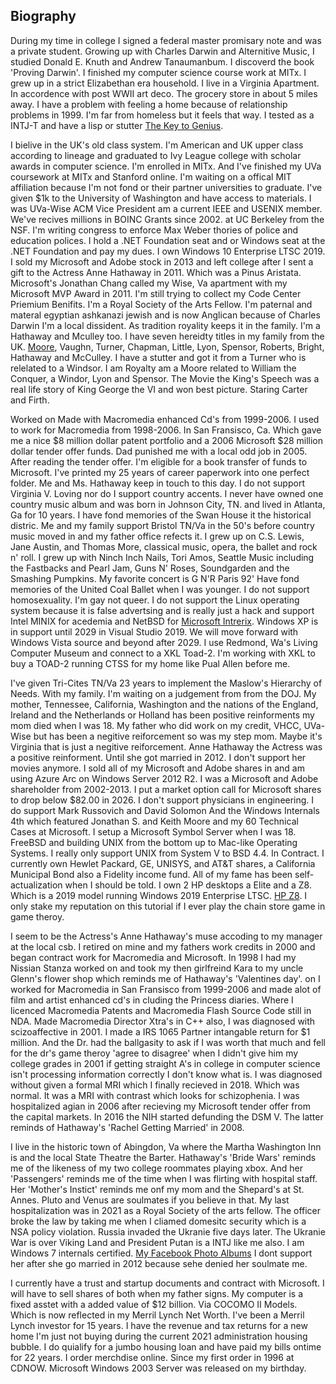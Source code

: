 <h2>Biography</h2>
<p>During my time in college I signed a federal master promisary note and was a private student. Growing up with Charles Darwin and Alternitive Music, I studied Donald E. Knuth and Andrew Tanaumanbum. I discoverd the book 'Proving Darwin'. I finished my computer science course work at MITx. I grew up in a strict Elizabethan era household. I live in a Virginia Apartment. In accordence with post WWII art deco. The grocery store in about 5 miles away. I have a problem with feeling a home because of relationship problems in 1999. I'm far from homeless but it feels that way. I tested as a INTJ-T and have a lisp or stutter <a target="_self" href="https://www.wired.com/2003/12/genius-2/">The Key to Genius</a>.</p>

<p>I bielive in the UK's old class system. I'm American and UK upper class according to lineage and graduated to Ivy League college with scholar awards in computer science. I'm enrolled in MITx. And I've finished my UVa coursework at MITx and Stanford online. I'm waiting on a offical MIT affiliation because I'm not fond or their partner universities to graduate. I've given $1k to the University of Washington and have access to materials. I was UVa-Wise ACM Vice President am a current IEEE and USENIX member. We've recives millions in BOINC Grants since 2002. at UC Berkeley from the NSF. I'm writing congress to enforce Max Weber thories of police and education polices. I hold a .NET Foundation seat and or Windows seat at the .NET Foundation and pay my dues. I own Windows 10 Enterprise LTSC 2019. I sold my Microsoft and Adobe stock in 2013 and left college after I sent a gift to the Actress Anne Hathaway in 2011. Which was a Pinus Aristata. Microsoft's Jonathan Chang called my Wise, Va apartment with my Microsoft MVP Award in 2011. I'm still trying to collect my Code Center Priemium Benifits. I'm a Royal Society of the Arts Fellow. I'm paternal and materal egyptian ashkanazi jewish and is now Anglican because of Charles Darwin I'm a local dissident. As tradition royality keeps it in the family. I'm a Hathaway and Mculley too. I have seven hereidty titles in my family from the UK. <a target="_self" href="https://en.wikipedia.org/wiki/Moore_(surname)">Moore</a>, Vaughn, Turner, Chapman, Little, Lyon, Spensor, Roberts, Bright, Hathaway and McCulley. I have a stutter and got it from a Turner who is relelated to a Windsor. I am Royalty am a Moore related to William the Conquer, a Windor, Lyon and Spensor. The Movie the King's Speech was a real life story of King George the VI and won best picture. Staring Carter and Firth. 

<p>Worked on Made with Macromedia enhanced Cd's from 1999-2006. I used to work for Macromedia from 1998-2006. In San Fransisco, Ca. Which gave me a nice $8 million dollar patent portfolio and a 2006 Microsoft $28 million dollar tender offer funds. Dad punished me with a local odd job in 2005. After reading the tender offer. I'm eligible for a book transfer of funds to Microsoft. I've printed my 25 years of career paperwork into one perfect folder. Me and Ms. Hathaway keep in touch to this day. I do not support Virginia V. Loving nor do I support country accents. I never have owned one country music album and was born in Johnson City, TN. and lived in Atlanta, Ga for 10 years. I have fond memories of the Swan House it the historical distric. Me and my family support Bristol TN/Va in the 50's before country music moved in and my father office refects it. I grew up on C.S. Lewis, Jane Austin, and Thomas More, classical music, opera, the ballet and rock n' roll. I grew up with Ninch Inch Nails, Tori Amos, Seattle Music including the Fastbacks and Pearl Jam, Guns N' Roses, Soundgarden and the Smashing Pumpkins. My favorite concert is G N'R Paris 92' Have fond memories of the United Coal Ballet when I was younger. I do not support homosexuality. I'm gay not queer. I do not support the Linux operating system because it is false advertsing and is really just a hack and support Intel MINIX for acedemia and NetBSD for <a target="_self" href="https://en.wikipedia.org/wiki/Interix" data-test-app-aware-link="">Microsoft Intrerix</a>. Windows XP is in support until 2029 in Visual Studio 2019. We will move forward with Windows Vista source and beyond after 2029. I use Redmond, Wa's Living Computer Museum and connect to a XKL Toad-2. I'm working with XKL to buy a TOAD-2 running CTSS for my home like Pual Allen before me.</p>

<p>I've given Tri-Cites TN/Va 23 years to implement the Maslow's Hierarchy of Needs. With my family. I'm waiting on a judgement from from the DOJ. My mother, Tennessee, California, Washington and the nations of the England, Ireland and the Netherlands or Holland has been positive reinforments my mom died when I was 18. My father who did work on my credit, VHCC, UVa-Wise but has been a negitive reiforcement so was my step mom. Maybe it's Virginia that is just a negitive reiforcement. Anne Hathaway the Actress was a positive reinforment. Until she got married in 2012. I don't support her movies anymore. I sold all of my Microsoft and Adobe shares in and am using Azure Arc on Windows Server 2012 R2. I was a Microsoft and Adobe shareholder from 2002-2013. I put a market option call for Microsoft shares to drop below $82.00 in 2026. I don't support physicians in engineering. I do support Mark Russovich and David Solomon And the Windows Internals 4th which featured Jonathan S. and Keith Moore and my 60 Technical Cases at Microsoft. I setup a Microsoft Symbol Server when I was 18. FreeBSD and building UNIX from the bottom up to Mac-like Operating Systems. I really only support UNIX from System V to BSD 4.4. In Contract. I currently own Hewlet Packard, GE, UNISYS, and AT&T shares, a California Municipal Bond also a Fidelity income fund. All of my fame has been self-actualization when I should be told. I own 2 HP desktops a Elite and a Z8. Which is a 2019 model running Windows 2019 Enterprise LTSC. <a href="https://www.hp.com/us-en/workstations/z8.html">HP Z8</a></li>. I only stake my reputation on this tutorial if I ever play the chain store game in game theroy.</p>

<p>I seem to be the Actress's Anne Hathaway's muse accoding to my manager at the local csb. I retired on mine and my fathers work credits in 2000 and began contract work for Macromedia and Microsoft. In 1998 I had my Nissian Stanza worked on and took my then girlfreind Kara to my uncle Glenn's flower shop which reminds me of Hathaway's 'Valentines day'. on I worked for Macromedia in San Fransisco from 1999-2006 and made alot of film and artist enhanced cd's in cluding the Princess diaries. Where I licenced Macromedia Patents and Macromedia Flash Source Code still in NDA. Made Macromedia Director Xtra's in C++ also, I was diagnosed with scizoaffective in 2001. I made a IRS 1065 Partner intangable return for $1 million. And the Dr. had the ballgasity to ask if I was worth that much and fell for the dr's game theroy 'agree to disagree' when I didn't give him my college grades in 2001 if getting straight A's in college in computer science isn't processing information correctly I don't know what is. I was diagnosed without given a formal MRI which I finally recieved in 2018. Which was normal. It was a MRI with contrast which looks for schizophenia. I was hospitalized agian in 2006 after recieving my Microsoft tender offer from the capital markets. In 2016 the NIH started defunding the DSM V. The latter reminds of Hathaway's 'Rachel Getting Married' in 2008.</p> 

<p>I live in the historic town of Abingdon, Va where the Martha Washington Inn is and the local State Theatre the Barter. Hathaway's 'Bride Wars' reminds me of the likeness of my two college roommates playing xbox. And her 'Passengers' reminds me of the time when I was flirting with hospital staff. Her 'Mother's Instict' reminds me onf my mom and the Shepard's at St. Annes. Pluto and Venus are soulmates if you believe in that. My last hospitalization was in 2021 as a Royal Society of the arts fellow. The officer broke the law by taking me when I cliamed domesitc security which is a NSA policy violation. Russia invaded the Ukranie five days later. The Ukranie War is over Viking Land and President Putan is a INTJ like me also. I am Windows 7 internals certified. <a target="_self" href="https://www.facebook.com/jonathandavidlyonmoore/photos_albums">My Facebook Photo Albums</a> I dont support her after she go married in 2012 because sehe denied her soulmate me.</p>

<p>I currently have a trust and startup documents and contract with Microsoft. I will have to sell shares of both when my father signs. My computer is a fixed asstet with a added value of $12 billion. Via COCOMO II Models. Which is now reflected in my Merril Lynch Net Worth. I've been a Merril Lynch investor for 15 years. I have the revenue and tax returns for a new home I'm just not buying during the current 2021 administration housing bubble. I do quialify for a jumbo housing loan and have paid my bills ontime for 22 years. I order merchdise online. Since my first order in 1996 at CDNOW. Microsoft Windows 2003 Server was released on my birthday.</p>
